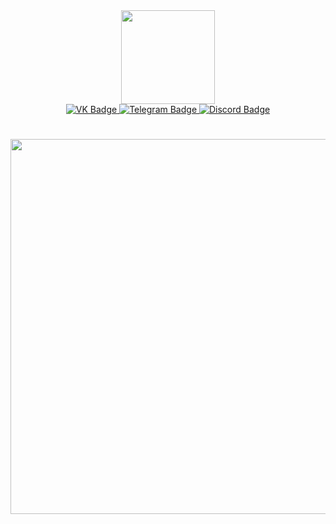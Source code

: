 <div id="header" align="center">
  <img src="https://media.giphy.com/media/aRIzrvb4qN5t0X5cRz/giphy-downsized-large.gif" width="150"/>
</div>
<div id="badges" align="center">
  <a href="https://vk.com/rofl1n">
    <img src="https://img.shields.io/badge/VK-blue?style=for-the-badge&logo=vk&logoColor=white" alt="VK Badge"/>
  </a>
  <a href="https://t.me/rofl1n">
    <img src="https://img.shields.io/badge/telegram-blue?style=for-the-badge&logo=telegram&logoColor=white" alt="Telegram Badge"/>
  </a>
  <a href="https://discord.gg/5ebKxjXT2y">
    <img src="https://img.shields.io/badge/Discord-blue?style=for-the-badge&logo=discord&logoColor=white" alt="Discord Badge"/>
  </a>
</div>
<h1 align="center">
  <img src="https://media.discordapp.net/attachments/1051951476039233546/1052496850923573308/4B88DE8D-A8BD-41E1-B725-22858DE8B52E.gif" width="600px"/>
</h1>

